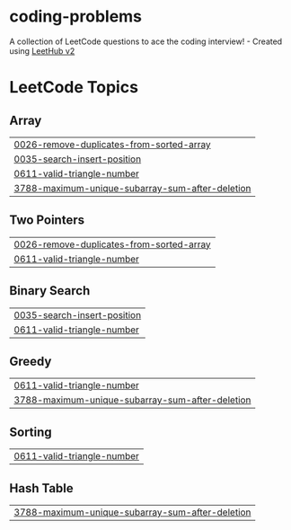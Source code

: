 # coding-problems
A collection of LeetCode questions to ace the coding interview! - Created using [LeetHub v2](https://github.com/arunbhardwaj/LeetHub-2.0)

<!---LeetCode Topics Start-->
# LeetCode Topics
## Array
|  |
| ------- |
| [0026-remove-duplicates-from-sorted-array](https://github.com/neerajsahu14/coding-problems/tree/master/0026-remove-duplicates-from-sorted-array) |
| [0035-search-insert-position](https://github.com/neerajsahu14/coding-problems/tree/master/0035-search-insert-position) |
| [0611-valid-triangle-number](https://github.com/neerajsahu14/coding-problems/tree/master/0611-valid-triangle-number) |
| [3788-maximum-unique-subarray-sum-after-deletion](https://github.com/neerajsahu14/coding-problems/tree/master/3788-maximum-unique-subarray-sum-after-deletion) |
## Two Pointers
|  |
| ------- |
| [0026-remove-duplicates-from-sorted-array](https://github.com/neerajsahu14/coding-problems/tree/master/0026-remove-duplicates-from-sorted-array) |
| [0611-valid-triangle-number](https://github.com/neerajsahu14/coding-problems/tree/master/0611-valid-triangle-number) |
## Binary Search
|  |
| ------- |
| [0035-search-insert-position](https://github.com/neerajsahu14/coding-problems/tree/master/0035-search-insert-position) |
| [0611-valid-triangle-number](https://github.com/neerajsahu14/coding-problems/tree/master/0611-valid-triangle-number) |
## Greedy
|  |
| ------- |
| [0611-valid-triangle-number](https://github.com/neerajsahu14/coding-problems/tree/master/0611-valid-triangle-number) |
| [3788-maximum-unique-subarray-sum-after-deletion](https://github.com/neerajsahu14/coding-problems/tree/master/3788-maximum-unique-subarray-sum-after-deletion) |
## Sorting
|  |
| ------- |
| [0611-valid-triangle-number](https://github.com/neerajsahu14/coding-problems/tree/master/0611-valid-triangle-number) |
## Hash Table
|  |
| ------- |
| [3788-maximum-unique-subarray-sum-after-deletion](https://github.com/neerajsahu14/coding-problems/tree/master/3788-maximum-unique-subarray-sum-after-deletion) |
<!---LeetCode Topics End-->